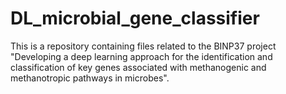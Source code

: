 # DL_microbial_gene_classifier
This is a repository containing files related to the BINP37 project "Developing a deep learning approach for the identification and classification of key genes associated with methanogenic and methanotropic pathways in microbes".
